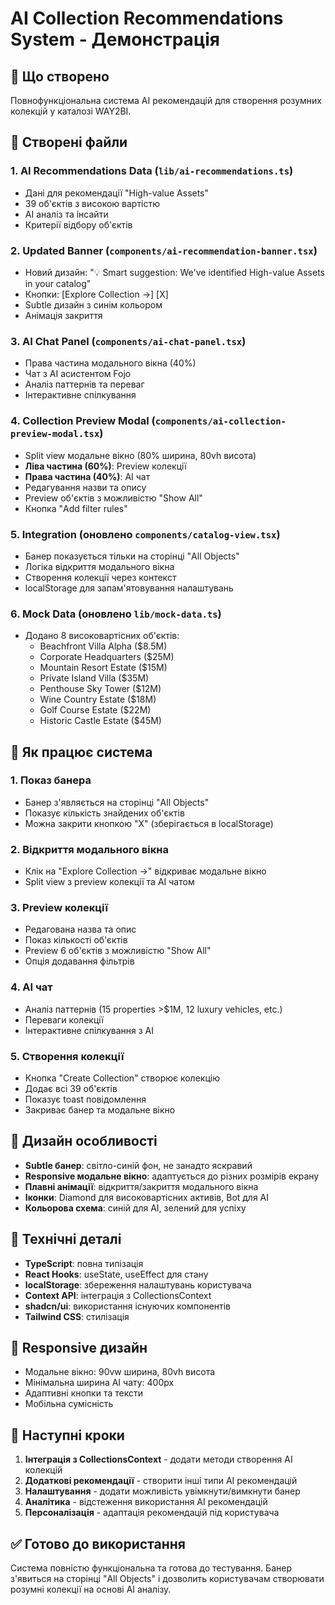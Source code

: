 # AI Collection Recommendations System - Демонстрація

## 🎯 Що створено

Повнофункціональна система AI рекомендацій для створення розумних колекцій у каталозі WAY2BI.

## 📁 Створені файли

### 1. **AI Recommendations Data** (`lib/ai-recommendations.ts`)
- Дані для рекомендації "High-value Assets"
- 39 об'єктів з високою вартістю
- AI аналіз та інсайти
- Критерії відбору об'єктів

### 2. **Updated Banner** (`components/ai-recommendation-banner.tsx`)
- Новий дизайн: "💡 Smart suggestion: We've identified High-value Assets in your catalog"
- Кнопки: [Explore Collection →] [X]
- Subtle дизайн з синім кольором
- Анімація закриття

### 3. **AI Chat Panel** (`components/ai-chat-panel.tsx`)
- Права частина модального вікна (40%)
- Чат з AI асистентом Fojo
- Аналіз паттернів та переваг
- Інтерактивне спілкування

### 4. **Collection Preview Modal** (`components/ai-collection-preview-modal.tsx`)
- Split view модальне вікно (80% ширина, 80vh висота)
- **Ліва частина (60%)**: Preview колекції
- **Права частина (40%)**: AI чат
- Редагування назви та опису
- Preview об'єктів з можливістю "Show All"
- Кнопка "Add filter rules"

### 5. **Integration** (оновлено `components/catalog-view.tsx`)
- Банер показується тільки на сторінці "All Objects"
- Логіка відкриття модального вікна
- Створення колекції через контекст
- localStorage для запам'ятовування налаштувань

### 6. **Mock Data** (оновлено `lib/mock-data.ts`)
- Додано 8 високовартісних об'єктів:
  - Beachfront Villa Alpha ($8.5M)
  - Corporate Headquarters ($25M)
  - Mountain Resort Estate ($15M)
  - Private Island Villa ($35M)
  - Penthouse Sky Tower ($12M)
  - Wine Country Estate ($18M)
  - Golf Course Estate ($22M)
  - Historic Castle Estate ($45M)

## 🚀 Як працює система

### 1. **Показ банера**
- Банер з'являється на сторінці "All Objects"
- Показує кількість знайдених об'єктів
- Можна закрити кнопкою "X" (зберігається в localStorage)

### 2. **Відкриття модального вікна**
- Клік на "Explore Collection →" відкриває модальне вікно
- Split view з preview колекції та AI чатом

### 3. **Preview колекції**
- Редагована назва та опис
- Показ кількості об'єктів
- Preview 6 об'єктів з можливістю "Show All"
- Опція додавання фільтрів

### 4. **AI чат**
- Аналіз паттернів (15 properties >$1M, 12 luxury vehicles, etc.)
- Переваги колекції
- Інтерактивне спілкування з AI

### 5. **Створення колекції**
- Кнопка "Create Collection" створює колекцію
- Додає всі 39 об'єктів
- Показує toast повідомлення
- Закриває банер та модальне вікно

## 🎨 Дизайн особливості

- **Subtle банер**: світло-синій фон, не занадто яскравий
- **Responsive модальне вікно**: адаптується до різних розмірів екрану
- **Плавні анімації**: відкриття/закриття модального вікна
- **Іконки**: Diamond для високовартісних активів, Bot для AI
- **Кольорова схема**: синій для AI, зелений для успіху

## 🔧 Технічні деталі

- **TypeScript**: повна типізація
- **React Hooks**: useState, useEffect для стану
- **localStorage**: збереження налаштувань користувача
- **Context API**: інтеграція з CollectionsContext
- **shadcn/ui**: використання існуючих компонентів
- **Tailwind CSS**: стилізація

## 📱 Responsive дизайн

- Модальне вікно: 90vw ширина, 80vh висота
- Мінімальна ширина AI чату: 400px
- Адаптивні кнопки та тексти
- Мобільна сумісність

## 🎯 Наступні кроки

1. **Інтеграція з CollectionsContext** - додати методи створення AI колекцій
2. **Додаткові рекомендації** - створити інші типи AI рекомендацій
3. **Налаштування** - додати можливість увімкнути/вимкнути банер
4. **Аналітика** - відстеження використання AI рекомендацій
5. **Персоналізація** - адаптація рекомендацій під користувача

## ✅ Готово до використання

Система повністю функціональна та готова до тестування. Банер з'явиться на сторінці "All Objects" і дозволить користувачам створювати розумні колекції на основі AI аналізу.








